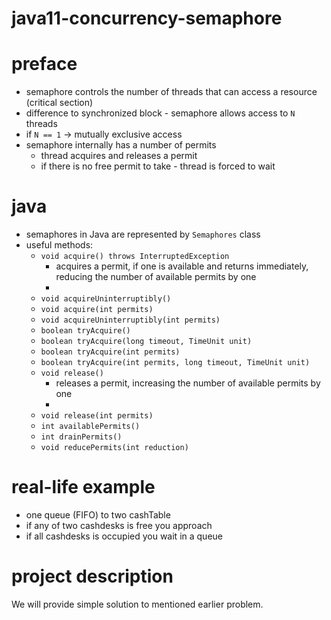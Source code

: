 # java11-concurrency-semaphore

# preface
* semaphore controls the number of threads that can access 
a resource (critical section)
* difference to synchronized block - semaphore allows access 
to `N` threads
* if `N == 1` -> mutually exclusive access
* semaphore internally has a number of permits
    * thread acquires and releases a permit
    * if there is no free permit to take - thread is forced to wait

# java
* semaphores in Java are represented by `Semaphores` class
* useful methods:
    * `void acquire() throws InterruptedException`
        * acquires a permit, if one is available and returns immediately, 
        reducing the number of available permits by one
        * 
    * `void acquireUninterruptibly()`
    * `void acquire(int permits)`
    * `void acquireUninterruptibly(int permits)`
    * `boolean tryAcquire()`
    * `boolean tryAcquire(long timeout, TimeUnit unit)`
    * `boolean tryAcquire(int permits)`
    * `boolean tryAcquire(int permits, long timeout, TimeUnit unit)`
    * `void release()`
        * releases a permit, increasing the number of available permits by one
        * 
    * `void release(int permits)`
    * `int availablePermits()`
    * `int drainPermits()`
    * `void reducePermits(int reduction)`
# real-life example
* one queue (FIFO) to two cashTable
* if any of two cashdesks is free you approach
* if all cashdesks is occupied you wait in a queue

# project description
We will provide simple solution to mentioned earlier problem.